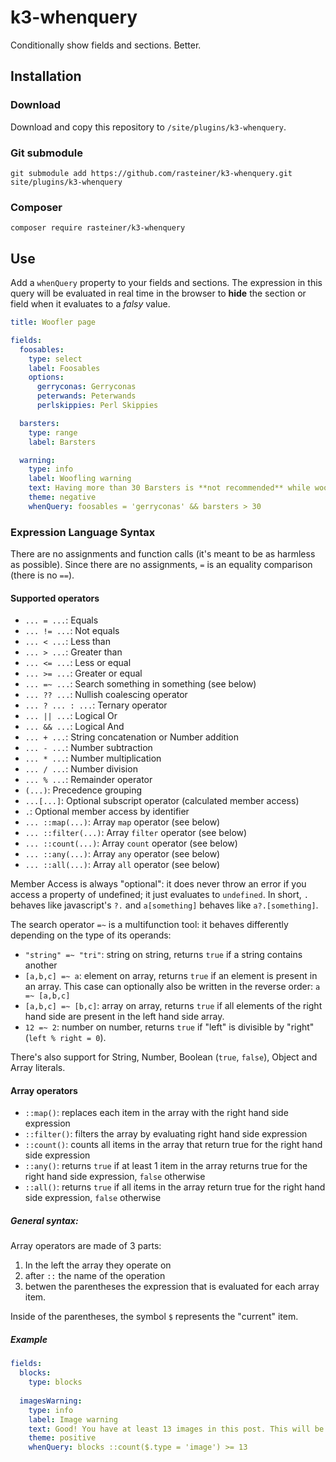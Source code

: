 # k3-whenquery
Conditionally show fields and sections. Better.

## Installation

### Download

Download and copy this repository to `/site/plugins/k3-whenquery`.

### Git submodule

```
git submodule add https://github.com/rasteiner/k3-whenquery.git site/plugins/k3-whenquery
```

### Composer

```
composer require rasteiner/k3-whenquery
```

## Use

Add a `whenQuery` property to your fields and sections. The expression in this query will be evaluated in real time in the browser to **hide** the section or field when it evaluates to a *falsy* value. 

```yml
title: Woofler page

fields:
  foosables:
    type: select
    label: Foosables
    options:
      gerryconas: Gerryconas
      peterwands: Peterwands
      perlskippies: Perl Skippies

  barsters:
    type: range
    label: Barsters

  warning:
    type: info
    label: Woofling warning
    text: Having more than 30 Barsters is **not recommended** while wooffling Gerryconas.
    theme: negative
    whenQuery: foosables = 'gerryconas' && barsters > 30   
```

### Expression Language Syntax

There are no assignments and function calls (it's meant to be as harmless as possible). 
Since there are no assignments, `=` is an equality comparison (there is no `==`). 

#### Supported operators
 - `... = ...`: Equals
 - `... != ...`: Not equals
 - `... < ...`: Less than
 - `... > ...`: Greater than
 - `... <= ...`: Less or equal
 - `... >= ...`: Greater or equal
 - `... =~ ...`: Search something in something (see below)
 - `... ?? ...`: Nullish coalescing operator 
 - `... ? ... : ...`: Ternary operator
 - `... || ...`: Logical Or
 - `... && ...`: Logical And
 - `... + ...`: String concatenation or Number addition
 - `... - ...`: Number subtraction
 - `... * ...`: Number multiplication
 - `... / ...`: Number division
 - `... % ...`: Remainder operator
 - `(...)`: Precedence grouping
 - `...[...]`: Optional subscript operator (calculated member access)
 - `.`: Optional member access by identifier
 - `... ::map(...)`: Array `map` operator (see below)
 - `... ::filter(...)`: Array `filter` operator (see below)
 - `... ::count(...)`: Array `count` operator (see below)
 - `... ::any(...)`: Array `any` operator (see below)
 - `... ::all(...)`: Array `all` operator (see below)

Member Access is always "optional": it does never throw an error if you access a property of undefined; it just evaluates to `undefined`. In short, `.` behaves like javascript's `?.` and `a[something]` behaves like `a?.[something]`. 

The search operator `=~` is a multifunction tool: it behaves differently depending on the type of its operands:
 - `"string" =~ "tri"`: string on string, returns `true` if a string contains another
 - `[a,b,c] =~ a`: element on array, returns `true` if an element is present in an array. This case can optionally also be written in the reverse order: `a =~ [a,b,c]`
 - `[a,b,c] =~ [b,c]`: array on array, returns `true` if all elements of the right hand side are present in the left hand side array. 
 - `12 =~ 2`: number on number, returns `true` if "left" is divisible by "right" (`left % right = 0`). 
 
There's also support for String, Number, Boolean (`true`, `false`), Object and Array literals. 
 
#### Array operators

- `::map()`: replaces each item in the array with the right hand side expression
- `::filter()`: filters the array by evaluating right hand side expression
- `::count()`: counts all items in the array that return true for the right hand side expression
- `::any()`: returns `true` if at least 1 item in the array returns true for the right hand side expression, `false` otherwise
- `::all()`: returns `true` if all items in the array return true for the right hand side expression, `false` otherwise

##### General syntax:

Array operators are made of 3 parts:
1. In the left the array they operate on
2. after `::` the name of the operation
3. betwen the parentheses the expression that is evaluated for each array item. 

Inside of the parentheses, the symbol `$` represents the "current" item. 

##### Example
```yml
fields:
  blocks:
    type: blocks
    
  imagesWarning:
    type: info
    label: Image warning
    text: Good! You have at least 13 images in this post. This will be a **great** post.
    theme: positive
    whenQuery: blocks ::count($.type = 'image') >= 13
``` 
